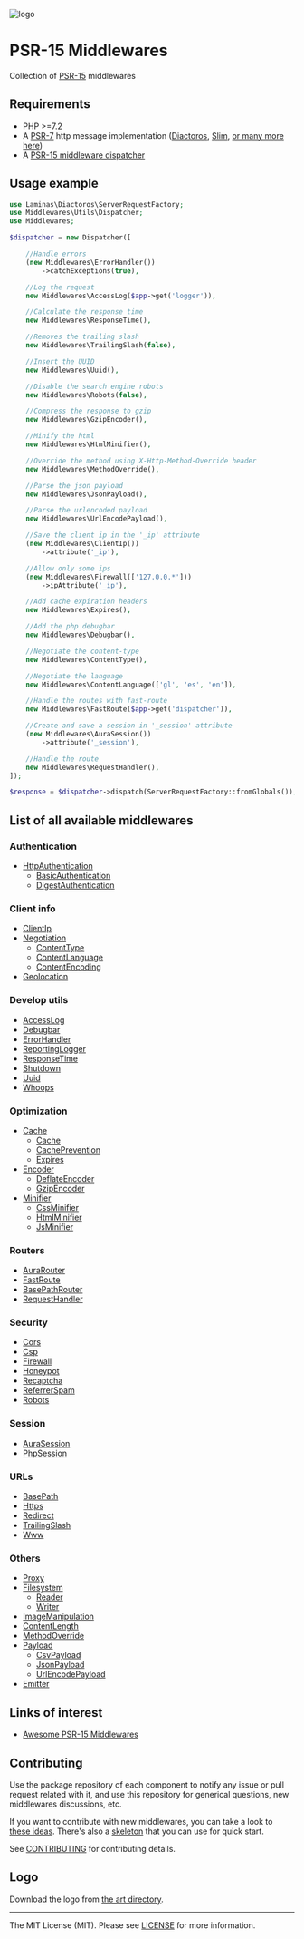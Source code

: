 ![logo](art/logo.svg)

# PSR-15 Middlewares

Collection of [PSR-15](https://github.com/php-fig/fig-standards/blob/master/accepted/PSR-15-request-handlers.md) middlewares

## Requirements

* PHP >=7.2
* A [PSR-7](https://packagist.org/providers/psr/http-message-implementation) http message implementation ([Diactoros](https://github.com/laminas/laminas-diactoros), [Slim](https://github.com/slimphp/Slim), [or many more here](https://github.com/middlewares/awesome-psr15-middlewares?tab=readme-ov-file#psr-7-implementations))
* A [PSR-15 middleware dispatcher](https://github.com/middlewares/awesome-psr15-middlewares#dispatcher)

## Usage example

```php
use Laminas\Diactoros\ServerRequestFactory;
use Middlewares\Utils\Dispatcher;
use Middlewares;

$dispatcher = new Dispatcher([

    //Handle errors
    (new Middlewares\ErrorHandler())
    	->catchExceptions(true),

    //Log the request
    new Middlewares\AccessLog($app->get('logger')),

    //Calculate the response time
    new Middlewares\ResponseTime(),

    //Removes the trailing slash
    new Middlewares\TrailingSlash(false),

    //Insert the UUID
    new Middlewares\Uuid(),

    //Disable the search engine robots
    new Middlewares\Robots(false),

    //Compress the response to gzip
    new Middlewares\GzipEncoder(),

    //Minify the html
    new Middlewares\HtmlMinifier(),

    //Override the method using X-Http-Method-Override header
    new Middlewares\MethodOverride(),

    //Parse the json payload
    new Middlewares\JsonPayload(),

    //Parse the urlencoded payload
    new Middlewares\UrlEncodePayload(),

    //Save the client ip in the '_ip' attribute
    (new Middlewares\ClientIp())
    	->attribute('_ip'),

    //Allow only some ips
    (new Middlewares\Firewall(['127.0.0.*']))
        ->ipAttribute('_ip'),

    //Add cache expiration headers
    new Middlewares\Expires(),

    //Add the php debugbar
    new Middlewares\Debugbar(),

    //Negotiate the content-type
    new Middlewares\ContentType(),

    //Negotiate the language
    new Middlewares\ContentLanguage(['gl', 'es', 'en']),

    //Handle the routes with fast-route
    new Middlewares\FastRoute($app->get('dispatcher')),

    //Create and save a session in '_session' attribute
    (new Middlewares\AuraSession())
        ->attribute('_session'),

    //Handle the route
    new Middlewares\RequestHandler(),
]);

$response = $dispatcher->dispatch(ServerRequestFactory::fromGlobals());
```

## List of all available middlewares

### Authentication

* [HttpAuthentication](https://github.com/middlewares/http-authentication)
  * [BasicAuthentication](https://github.com/middlewares/http-authentication#basicauthentication)
  * [DigestAuthentication](https://github.com/middlewares/http-authentication#digestauthentication)

### Client info

* [ClientIp](https://github.com/middlewares/client-ip)
* [Negotiation](https://github.com/middlewares/negotiation)
  * [ContentType](https://github.com/middlewares/negotiation#contenttype)
  * [ContentLanguage](https://github.com/middlewares/negotiation#contentlanguage)
  * [ContentEncoding](https://github.com/middlewares/negotiation#contentencoding)
* [Geolocation](https://github.com/middlewares/geolocation)

### Develop utils

* [AccessLog](https://github.com/middlewares/access-log)
* [Debugbar](https://github.com/middlewares/debugbar)
* [ErrorHandler](https://github.com/middlewares/error-handler)
* [ReportingLogger](https://github.com/middlewares/reporting-logger)
* [ResponseTime](https://github.com/middlewares/response-time)
* [Shutdown](https://github.com/middlewares/shutdown)
* [Uuid](https://github.com/middlewares/uuid)
* [Whoops](https://github.com/middlewares/whoops)

### Optimization

* [Cache](https://github.com/middlewares/cache)
  * [Cache](https://github.com/middlewares/cache#cache)
  * [CachePrevention](https://github.com/middlewares/cache#cacheprevention)
  * [Expires](https://github.com/middlewares/cache#expires)
* [Encoder](https://github.com/middlewares/encoder)
  * [DeflateEncoder](https://github.com/middlewares/encoder#deflateencoder)
  * [GzipEncoder](https://github.com/middlewares/encoder#gzipencoder)
* [Minifier](https://github.com/middlewares/minifier)
  * [CssMinifier](https://github.com/middlewares/minifier#cssminifier)
  * [HtmlMinifier](https://github.com/middlewares/minifier#htmlminifier)
  * [JsMinifier](https://github.com/middlewares/minifier#jsminifier)

### Routers

* [AuraRouter](https://github.com/middlewares/aura-router)
* [FastRoute](https://github.com/middlewares/fast-route)
* [BasePathRouter](https://github.com/middlewares/base-path-router)
* [RequestHandler](https://github.com/middlewares/request-handler)

### Security

* [Cors](https://github.com/middlewares/cors)
* [Csp](https://github.com/middlewares/csp)
* [Firewall](https://github.com/middlewares/firewall)
* [Honeypot](https://github.com/middlewares/honeypot)
* [Recaptcha](https://github.com/middlewares/recaptcha)
* [ReferrerSpam](https://github.com/middlewares/referrer-spam)
* [Robots](https://github.com/middlewares/robots)

### Session

* [AuraSession](https://github.com/middlewares/aura-session)
* [PhpSession](https://github.com/middlewares/php-session)

### URLs

* [BasePath](https://github.com/middlewares/base-path)
* [Https](https://github.com/middlewares/https)
* [Redirect](https://github.com/middlewares/redirect)
* [TrailingSlash](https://github.com/middlewares/trailing-slash)
* [Www](https://github.com/middlewares/www)

### Others

* [Proxy](https://github.com/middlewares/proxy)
* [Filesystem](https://github.com/middlewares/filesystem)
  * [Reader](https://github.com/middlewares/filesystem#reader)
  * [Writer](https://github.com/middlewares/filesystem#writer)
* [ImageManipulation](https://github.com/middlewares/image-manipulation)
* [ContentLength](https://github.com/middlewares/content-length)
* [MethodOverride](https://github.com/middlewares/method-override)
* [Payload](https://github.com/middlewares/payload)
  * [CsvPayload](https://github.com/middlewares/payload#csvpayload)
  * [JsonPayload](https://github.com/middlewares/payload#jsonpayload)
  * [UrlEncodePayload](https://github.com/middlewares/payload#urlencodepayload)
* [Emitter](https://github.com/middlewares/emitter)

## Links of interest

- [Awesome PSR-15 Middlewares](https://github.com/middlewares/awesome-psr15-middlewares)

## Contributing

Use the package repository of each component to notify any issue or pull request related with it, and use this repository for generical questions, new middlewares discussions, etc.

If you want to contribute with new middlewares, you can take a look to [these ideas](https://github.com/middlewares/ideas). There's also a [skeleton](https://github.com/middlewares/skeleton) that you can use for quick start.

See [CONTRIBUTING](CONTRIBUTING.md) for contributing details.

## Logo

Download the logo from [the art directory](art).

---

The MIT License (MIT). Please see [LICENSE](LICENSE) for more information.
